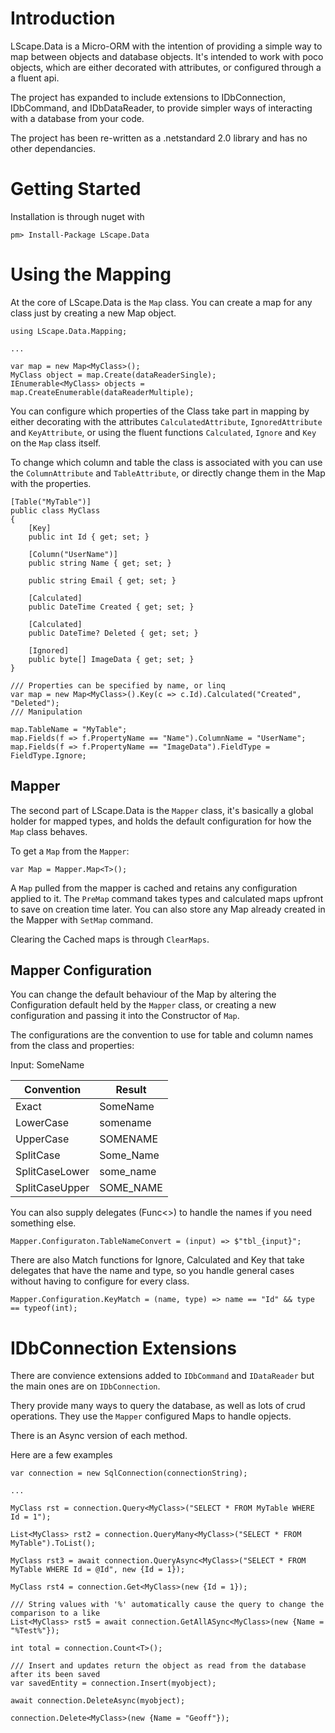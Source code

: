 # Introduction
LScape.Data is a Micro-ORM with the intention of providing a simple way to map between objects and database objects.
It's intended to work with poco objects, which are either decorated with attributes, or configured through a a fluent api.

The project has expanded to include extensions to IDbConnection, IDbCommand, and IDbDataReader, to provide simpler ways
of interacting with a database from your code.

The project has been re-written as a .netstandard 2.0 library and has no other dependancies.

# Getting Started
Installation is through nuget with
```
pm> Install-Package LScape.Data
```

# Using the Mapping
At the core of LScape.Data is the `Map` class. You can create a map for any class just by creating a new Map object.
```
using LScape.Data.Mapping;

...

var map = new Map<MyClass>();
MyClass object = map.Create(dataReaderSingle);
IEnumerable<MyClass> objects = map.CreateEnumerable(dataReaderMultiple);
```

You can configure which properties of the Class take part in mapping by either decorating with the attributes
`CalculatedAttribute`, `IgnoredAttribute` and `KeyAttribute`, or using the fluent functions `Calculated`, `Ignore` and `Key`
on the `Map` class itself.

To change which column and table the class is associated with you can use the `ColumnAttribute` and `TableAttribute`, 
or directly change them in the Map with the properties.

```
[Table("MyTable")]
public class MyClass
{
    [Key]
    public int Id { get; set; }
    
    [Column("UserName")]
    public string Name { get; set; }

    public string Email { get; set; }

    [Calculated]
    public DateTime Created { get; set; }

    [Calculated]
    public DateTime? Deleted { get; set; }

    [Ignored]
    public byte[] ImageData { get; set; }
}

/// Properties can be specified by name, or linq
var map = new Map<MyClass>().Key(c => c.Id).Calculated("Created", "Deleted");
/// Manipulation

map.TableName = "MyTable";
map.Fields(f => f.PropertyName == "Name").ColumnName = "UserName";
map.Fields(f => f.PropertyName == "ImageData").FieldType = FieldType.Ignore;
```

## Mapper 
The second part of LScape.Data is the `Mapper` class, it's basically a global holder for mapped types, and holds the
default configuration for how the `Map` class behaves.

To get a `Map` from the `Mapper`:
```
var Map = Mapper.Map<T>();
```
A `Map` pulled from the mapper is cached and retains any configuration applied to it. The `PreMap` command takes
types and calculated maps upfront to save on creation time later. You can also store any Map already created
in the Mapper with `SetMap` command.

Clearing the Cached maps is through `ClearMaps`.

## Mapper Configuration
You can change the default behaviour of the Map by altering the Configuration default held by the `Mapper` class, 
or creating a new configuration and passing it into the Constructor of `Map`.

The configurations are the convention to use for table and column names from the class and properties:

Input: SomeName

Convention | Result
--- | ---
Exact | SomeName
LowerCase | somename
UpperCase | SOMENAME
SplitCase | Some_Name
SplitCaseLower | some_name
SplitCaseUpper | SOME_NAME

You can also supply delegates (Func<>) to handle the names if you need something else.
```
Mapper.Configuraton.TableNameConvert = (input) => $"tbl_{input}";
```

There are also Match functions for Ignore, Calculated and Key that take delegates that have the name and type, so you
handle general cases without having to configure for every class.

```
Mapper.Configuration.KeyMatch = (name, type) => name == "Id" && type == typeof(int);
```

# IDbConnection Extensions
There are convience extensions added to `IDbCommand` and `IDataReader` but the main ones are on `IDbConnection`.

Thery provide many ways to query the database, as well as lots of crud operations. They use the `Mapper` configured
Maps to handle opjects.

There is an Async version of each method.

Here are a few examples
```
var connection = new SqlConnection(connectionString);

...

MyClass rst = connection.Query<MyClass>("SELECT * FROM MyTable WHERE Id = 1");

List<MyClass> rst2 = connection.QueryMany<MyClass>("SELECT * FROM MyTable").ToList();

MyClass rst3 = await connection.QueryAsync<MyClass>("SELECT * FROM MyTable WHERE Id = @Id", new {Id = 1});

MyClass rst4 = connection.Get<MyClass>(new {Id = 1});

/// String values with '%' automatically cause the query to change the comparison to a like
List<MyClass> rst5 = await connection.GetAllASync<MyClass>(new {Name = "%Test%"});

int total = connection.Count<T>();

/// Insert and updates return the object as read from the database after its been saved
var savedEntity = connection.Insert(myobject);

await connection.DeleteAsync(myobject);

connection.Delete<MyClass>(new {Name = "Geoff"});
```
